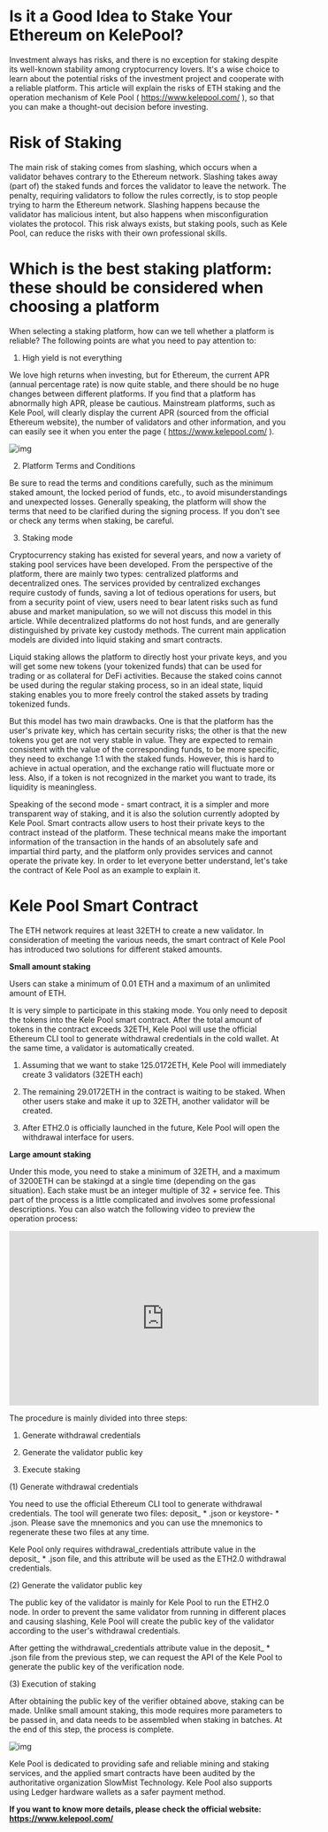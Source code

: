 # Is it a Good Idea to Stake Your Ethereum on KelePool?

Investment always has risks, and there is no exception for staking despite its well-known stability among cryptocurrency lovers. It's a wise choice to learn about the potential risks of the investment project and cooperate with a reliable platform. This article will explain the risks of ETH staking and the operation mechanism of Kele Pool ( https://www.kelepool.com/ ), so that you can make a thought-out decision before investing.

# Risk of Staking

The main risk of staking comes from slashing, which occurs when a validator behaves contrary to the Ethereum network. Slashing takes away (part of) the staked funds and forces the validator to leave the network. The penalty, requiring validators to follow the rules correctly, is to stop people trying to harm the Ethereum network. Slashing happens because the validator has malicious intent, but also happens when misconfiguration violates the protocol. This risk always exists, but staking pools, such as Kele Pool, can reduce the risks with their own professional skills.

# Which is the best staking platform: these should be considered when choosing a platform

When selecting a staking platform, how can we tell whether a platform is reliable? The following points are what you need to pay attention to:

1. High yield is not everything

We love high returns when investing, but for Ethereum, the current APR (annual percentage rate) is now quite stable, and there should be no huge changes between different platforms. If you find that a platform has abnormally high APR, please be cautious. Mainstream platforms, such as Kele Pool, will clearly display the current APR (sourced from the official Ethereum website), the number of validators and other information, and you can easily see it when you enter the page ( https://www.kelepool.com/ ).

![img](https://miro.medium.com/max/1400/0*YhHdISs9apTQd8-Y)

2. Platform Terms and Conditions

Be sure to read the terms and conditions carefully, such as the minimum staked amount, the locked period of funds, etc., to avoid misunderstandings and unexpected losses. Generally speaking, the platform will show the terms that need to be clarified during the signing process. If you don't see or check any terms when staking, be careful.

3. Staking mode

Cryptocurrency staking has existed for several years, and now a variety of staking pool services have been developed. From the perspective of the platform, there are mainly two types: centralized platforms and decentralized ones. The services provided by centralized exchanges require custody of funds, saving a lot of tedious operations for users, but from a security point of view, users need to bear latent risks such as fund abuse and market manipulation, so we will not discuss this model in this article. While decentralized platforms do not host funds, and are generally distinguished by private key custody methods. The current main application models are divided into liquid staking and smart contracts.

Liquid staking allows the platform to directly host your private keys, and you will get some new tokens (your tokenized funds) that can be used for trading or as collateral for DeFi activities. Because the staked coins cannot be used during the regular staking process,  so in an ideal state, liquid staking enables you to more freely control the staked assets by trading tokenized funds. 

But this model has two main drawbacks. One is that the platform has the user's private key, which has certain security risks; the other is that the new tokens you get are not very stable in value. They are expected to remain consistent with the value of the corresponding funds, to be more specific, they need to exchange 1:1 with the staked funds. However, this is hard to achieve in actual operation, and the exchange ratio will fluctuate more or less. Also, if a token is not recognized in the market you want to trade, its liquidity is meaningless.

Speaking of the second mode - smart contract, it is a simpler and more transparent way of staking, and it is also the solution currently adopted by Kele Pool. Smart contracts allow users to host their private keys to the contract instead of the platform. These technical means make the important information of the transaction in the hands of an absolutely safe and impartial third party, and the platform only provides services and cannot operate the private key. In order to let everyone better understand, let's take the contract of Kele Pool as an example to explain it.

# Kele Pool Smart Contract

The ETH network requires at least 32ETH to create a new validator. In consideration of meeting the various needs, the smart contract of Kele Pool has introduced two solutions for different staked amounts.

**Small amount staking**

Users can stake a minimum of 0.01 ETH and a maximum of an unlimited amount of ETH.

It is very simple to participate in this staking mode. You only need to deposit the tokens into the Kele Pool smart contract. After the total amount of tokens in the contract exceeds 32ETH, Kele Pool will use the official Ethereum CLI tool to generate withdrawal credentials in the cold wallet. At the same time, a validator is automatically created.  

1. Assuming that we want to stake 125.0172ETH, Kele Pool will immediately create 3 validators (32ETH each)

1. The remaining 29.0172ETH in the contract is waiting to be staked. When other users stake and make it up to 32ETH, another validator will be created.

1. After ETH2.0 is officially launched in the future, Kele Pool will open the withdrawal interface for users.

**Large amount staking**

Under this mode, you need to stake a minimum of 32ETH, and a maximum of 3200ETH can be stakingd at a single time (depending on the gas situation). Each stake must be an integer multiple of 32 + service fee. This part of the process is a little complicated and involves some professional descriptions. You can also watch the following video to preview the operation process:

<iframe width="560" height="315" src="https://www.youtube.com/embed/SjnBYNFEv5s" title="YouTube video player" frameborder="0" allow="accelerometer; autoplay; clipboard-write; encrypted-media; gyroscope; picture-in-picture" allowfullscreen></iframe>

The procedure is mainly divided into three steps:

1. Generate withdrawal credentials

2. Generate the validator public key

3. Execute staking

(1) Generate withdrawal credentials

You need to use the official Ethereum CLI tool to generate withdrawal credentials. The tool will generate two files: deposit_ * .json or keystore- * .json. Please save the mnemonics and you can use the mnemonics to regenerate these two files at any time. 

Kele Pool only requires withdrawal_credentials attribute value in the deposit_ * .json file, and this attribute will be used as the ETH2.0 withdrawal credentials.  

(2) Generate the validator public key

The public key of the validator is mainly for Kele Pool to run the ETH2.0 node. In order to prevent the same validator from running in different places and causing slashing, Kele Pool will create the public key of the validator according to the user's withdrawal credentials. 

After getting the withdrawal_credentials attribute value in the deposit_ * .json file from the previous step, we can request the API of the Kele Pool to generate the public key of the verification node.

(3) Execution of staking

After obtaining the public key of the verifier obtained above, staking can be made. Unlike small amount staking, this mode requires more parameters to be passed in, and data needs to be assembled when staking in batches. At the end of this step, the process is complete.

![img](https://miro.medium.com/max/1400/1*zXA1o3RVqtsxMcaUyh9lvg.png)

Kele Pool is dedicated to providing safe and reliable mining and staking services, and the applied smart contracts have been audited by the authoritative organization SlowMist Technology. Kele Pool also supports using Ledger hardware wallets as a safer payment method.

**If you want to know more details, please check the official website: https://www.kelepool.com/**
